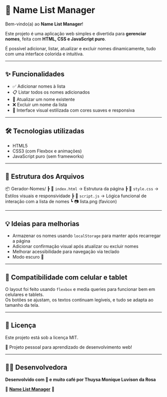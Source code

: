 # 📝 Name List Manager

Bem-vindo(a) ao **Name List Manager**!

Este projeto é uma aplicação web simples e divertida para **gerenciar nomes**, feita com **HTML, CSS e JavaScript puro**. 

É possível adicionar, listar, atualizar e excluir nomes dinamicamente, tudo com uma interface colorida e intuitiva.

---

## ✨ Funcionalidades

- ✅ Adicionar nomes à lista
- 📋 Listar todos os nomes adicionados
- 🔄 Atualizar um nome existente
- ❌ Excluir um nome da lista
- 🎨 Interface visual estilizada com cores suaves e responsiva
  
---

## 🛠️ Tecnologias utilizadas

- HTML5
- CSS3 (com Flexbox e animações)
- JavaScript puro (sem frameworks)

---

## 📁 Estrutura dos Arquivos

📦 Gerador-Nomes/
 ┣ 📜 `index.html` → Estrutura da página
 ┣ 📜 `style.css`  → Estilos visuais e responsividade
 ┣ 📜 `script.js`  → Lógica funcional de interação com a lista de nomes
 ┗ 📷 lista.png (favicon)

 ---

## 💡 Ideias para melhorias

- Armazenar os nomes usando `localStorage` para manter após recarregar a página
- Adicionar confirmação visual após atualizar ou excluir nomes
- Melhorar acessibilidade para navegação via teclado
- Modo escuro 🌙
  
---

## 📱 Compatibilidade com celular e tablet

O layout foi feito usando `flexbox` e media queries para funcionar bem em celulares e tablets.  
Os botões se ajustam, os textos continuam legíveis, e tudo se adapta ao tamanho da tela.

---

## 📄 Licença

Este projeto está sob a licença MIT. 

💼 Projeto pessoal para aprendizado de desenvolvimento web!

---

## 👩‍💻 Desenvolvedora

**Desenvolvido com 💜 e muito café por Thuysa Monique Luvison da Rosa**

📌 **[Name List Manager](https://name-list-manager-five.vercel.app/)** 📌
